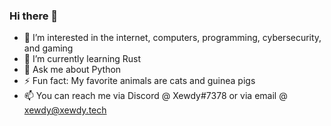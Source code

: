 ### Hi there 👋

- 👀 I’m interested in the internet, computers, programming, cybersecurity, and gaming
- 🌱 I’m currently learning Rust
- 💬 Ask me about Python
- ⚡ Fun fact: My favorite animals are cats and guinea pigs
- 📫 You can reach me via Discord @ Xewdy#7378 or via email @ xewdy@xewdy.tech
